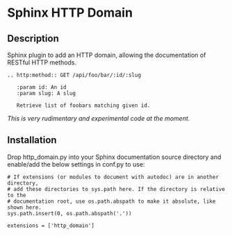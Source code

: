 # Sphinx HTTP Domain

## Description

Sphinx plugin to add an HTTP domain, allowing the documentation of RESTful HTTP methods.

    .. http:method:: GET /api/foo/bar/:id/:slug

       :param id: An id
       :param slug: A slug

       Retrieve list of foobars matching given id.
       
*This is very rudimentary and experimental code at the moment.*

## Installation

Drop http_domain.py into your Sphinx documentation source directory and enable/add the below settings in conf.py to use:

    # If extensions (or modules to document with autodoc) are in another directory,
    # add these directories to sys.path here. If the directory is relative to the
    # documentation root, use os.path.abspath to make it absolute, like shown here.
    sys.path.insert(0, os.path.abspath('.'))

    extensions = ['http_domain']
